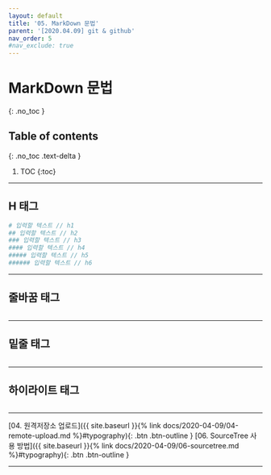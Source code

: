 ```yaml
---
layout: default
title: '05. MarkDown 문법'
parent: '[2020.04.09] git & github'
nav_order: 5
#nav_exclude: true
---
```


# MarkDown 문법
{: .no_toc }

## Table of contents
{: .no_toc .text-delta }

1. TOC
{:toc}

---

## H 태그
```bash
# 입력할 텍스트 // h1
## 입력할 텍스트 // h2
### 입력할 텍스트 // h3
#### 입력할 텍스트 // h4
##### 입력할 텍스트 // h5
###### 입력할 텍스트 // h6
```

---

## 줄바꿈 태그
```bash

```

---

## 밑줄 태그
```bash

```

---

## 하이라이트 태그
```bash

```

---

[04. 원격저장소 업로드]({{ site.baseurl }}{% link docs/2020-04-09/04-remote-upload.md %}#typography){: .btn .btn-outline }
[06. SourceTree 사용 방법]({{ site.baseurl }}{% link docs/2020-04-09/06-sourcetree.md %}#typography){: .btn .btn-outline }

---